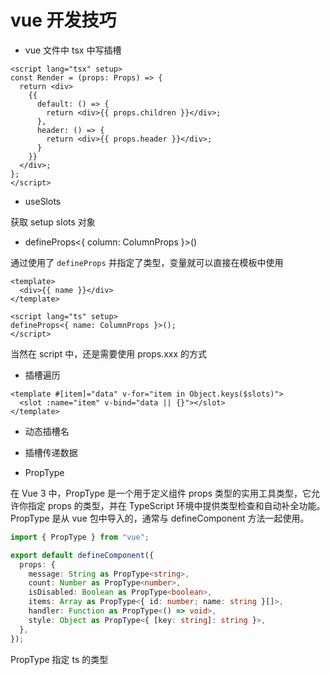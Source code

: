 # vue 开发技巧

- vue 文件中 tsx 中写插槽

```vue
<script lang="tsx" setup>
const Render = (props: Props) => {
  return <div>
    {{
      default: () => {
        return <div>{{ props.children }}</div>;
      },
      header: () => {
        return <div>{{ props.header }}</div>;
      }
    }}
  </div>;
};
</script>
```

- useSlots

获取 setup slots 对象

- defineProps<{ column: ColumnProps }>()

通过使用了 `defineProps` 并指定了类型，变量就可以直接在模板中使用

```vue
<template>
  <div>{{ name }}</div>
</template>

<script lang="ts" setup>
defineProps<{ name: ColumnProps }>();
</script>
```

当然在 script 中，还是需要使用 props.xxx 的方式

- 插槽遍历

```vue
<template #[item]="data" v-for="item in Object.keys($slots)">
  <slot :name="item" v-bind="data || {}"></slot>
</template>
```

- 动态插槽名
- 插槽传递数据

- PropType

在 Vue 3 中，PropType 是一个用于定义组件 props 类型的实用工具类型，它允许你指定 props 的类型，并在 TypeScript 环境中提供类型检查和自动补全功能。PropType 是从 vue 包中导入的，通常与 defineComponent 方法一起使用。

```ts
import { PropType } from "vue";

export default defineComponent({
  props: {
    message: String as PropType<string>,
    count: Number as PropType<number>,
    isDisabled: Boolean as PropType<boolean>,
    items: Array as PropType<{ id: number; name: string }[]>,
    handler: Function as PropType<() => void>,
    style: Object as PropType<{ [key: string]: string }>,
  },
});
```

PropType 指定 ts 的类型
